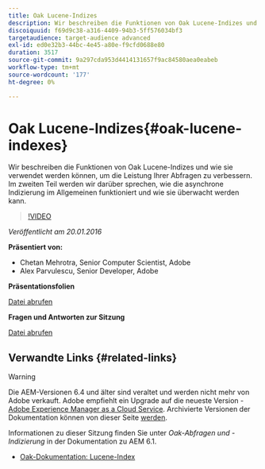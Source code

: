 ```yaml
---
title: Oak Lucene-Indizes
description: Wir beschreiben die Funktionen von Oak Lucene-Indizes und wie sie verwendet werden können, um die Leistung Ihrer Abfragen zu verbessern. Im zweiten Teil werden wir darüber sprechen, wie die asynchrone Indizierung im Allgemeinen funktioniert und wie sie überwacht werden kann.
discoiquuid: f69d9c38-a316-4409-94b3-5ff576034bf3
targetaudience: target-audience advanced
exl-id: ed0e32b3-44bc-4e45-a80e-f9cfd0688e80
duration: 3517
source-git-commit: 9a297cda953d4414131657f9ac84580aea0eabeb
workflow-type: tm+mt
source-wordcount: '177'
ht-degree: 0%

---
```


# Oak Lucene-Indizes{#oak-lucene-indexes}

Wir beschreiben die Funktionen von Oak Lucene-Indizes und wie sie verwendet werden können, um die Leistung Ihrer Abfragen zu verbessern. Im zweiten Teil werden wir darüber sprechen, wie die asynchrone Indizierung im Allgemeinen funktioniert und wie sie überwacht werden kann.

>[!VIDEO](https://video.tv.adobe.com/v/19303/?quality=9)

*Veröffentlicht am 20.01.2016*

**Präsentiert von:**

* Chetan Mehrotra, Senior Computer Scientist, Adobe
* Alex Parvulescu, Senior Developer, Adobe

**Präsentationsfolien**

[Datei abrufen](assets/aem-gems-012016-oak-lucene-indexes-async-local.pdf)

**Fragen und Antworten zur Sitzung**

[Datei abrufen](assets/q-a-1-20-16-gem-session-oak-lucene-indexes.pdf)

## Verwandte Links {#related-links}

>[!WARNING]
>
>Die AEM-Versionen 6.4 und älter sind veraltet und werden nicht mehr von Adobe verkauft.  Adobe empfiehlt ein Upgrade auf die neueste Version - [Adobe Experience Manager as a Cloud Service](https://experienceleague.adobe.com/docs/experience-manager-cloud-service.html?lang=de).  Archivierte Versionen der Dokumentation können von dieser Seite [ werden](https://experienceleague.adobe.com/docs/experience-manager-release-information/aem-release-updates/previous-updates/aem-previous-versions.html?lang=de).
>
>Informationen zu dieser Sitzung finden Sie unter *Oak-Abfragen und -Indizierung* in der Dokumentation zu AEM 6.1.

* [Oak-Dokumentation: Lucene-Index](https://jackrabbit.apache.org/oak/docs/query/lucene.html)
